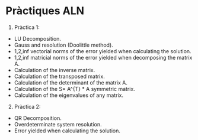 # Pràctiques ALN
1. Pràctica 1:
  - LU Decomposition.
  - Gauss and resolution (Doolittle method).
  - 1,2,inf vectorial norms of the error yielded when calculating the solution.
  - 1,2,inf matricial norms of the error yielded when decomposing the matrix A.
  - Calculation of the inverse matrix.
  - Calculation of the transposed matrix.
  - Calculation of the determinant of the matrix A.
  - Calculation of the S= A^{T} * A symmetric matrix.
  - Calculation of the eigenvalues of any matrix.
2. Pràctica 2:
  - QR Decomposition. 
  - Overdeterminate system resolution.
  - Error yielded when calculating the solution.

